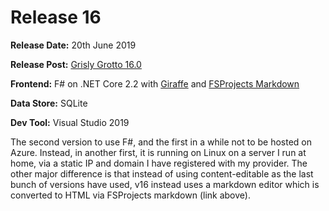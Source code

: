 # Release 16

__Release Date:__ 20th June 2019

__Release Post:__ [Grisly Grotto 16.0](http://grislygrotto.nz/)

__Frontend:__ F# on .NET Core 2.2 with [Giraffe](https://github.com/giraffe-fsharp) and [FSProjects Markdown](https://fsprojects.github.io/FSharp.Formatting/markdown.html)

__Data Store:__ SQLite

__Dev Tool:__ Visual Studio 2019

The second version to use F#, and the first in a while not to be hosted on Azure. Instead, in another first, it is running on Linux on a server I run at home, via a static IP and domain I have registered with my provider.
The other major difference is that instead of using content-editable as the last bunch of versions have used, v16 instead uses a markdown editor which is converted to HTML via FSProjects markdown (link above).